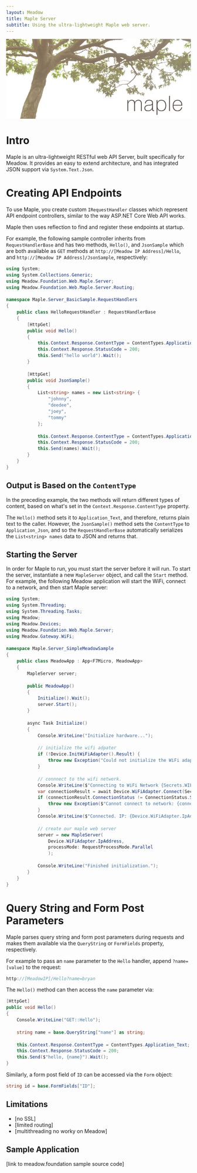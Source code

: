 ```yaml
---
layout: Meadow
title: Maple Server
subtitle: Using the ultra-lightweight Maple web server.
---
```


![Maple](Maple_Banner.png)

# Intro

Maple is an ultra-lightweight RESTful web API Server, built specifically for Meadow. It provides an easy to extend architecture, and has integrated JSON support via `System.Text.Json`.

# Creating API Endpoints

To use Maple, you create custom `IRequestHandler` classes which represent API endpoint controllers, similar to the way ASP.NET Core Web API works.

Maple then uses reflection to find and register these endpoints at startup.

For example, the following sample controller inherits from `RequestHandlerBase` and has two methods, `Hello()`, and `JsonSample` which are both available as `GET` methods at `http://[Meadow IP Address]/Hello`, and `http://[Meadow IP Address]/JsonSample`, respectively:

```csharp
using System;
using System.Collections.Generic;
using Meadow.Foundation.Web.Maple.Server;
using Meadow.Foundation.Web.Maple.Server.Routing;

namespace Maple.Server_BasicSample.RequestHandlers
{
    public class HelloRequestHandler : RequestHandlerBase
    {
        [HttpGet]
        public void Hello()
        {
            this.Context.Response.ContentType = ContentTypes.Application_Text;
            this.Context.Response.StatusCode = 200;
            this.Send("hello world").Wait();
        }

        [HttpGet]
        public void JsonSample()
        {
            List<string> names = new List<string> {
                "johnny",
                "deedee",
                "joey",
                "tommy"
            };

            this.Context.Response.ContentType = ContentTypes.Application_Json;
            this.Context.Response.StatusCode = 200;
            this.Send(names).Wait();
        }
    }
}
```

## Output is Based on the `ContentType`

In the preceding example, the two methods will return different types of content, based on what's set in the `Context.Response.ContentType` property. 

The `Hello()` method sets it to `Application_Text`, and therefore, returns plain text to the caller. However, the `JsonSample()` method sets the `ContentType` to `Application_Json`, and so the `RequestHandlerBase` automatically serializes the `List<string> names` data to JSON and returns that.

## Starting the Server

In order for Maple to run, you must start the server before it will run. To start the server, instantiate a new `MapleServer` object, and call the `Start` method. For example, the following Meadow application will start the WiFi, connect to a network, and then start Maple server:

```csharp
using System;
using System.Threading;
using System.Threading.Tasks;
using Meadow;
using Meadow.Devices;
using Meadow.Foundation.Web.Maple.Server;
using Meadow.Gateway.WiFi;

namespace Maple.Server_SimpleMeadowSample
{
    public class MeadowApp : App<F7Micro, MeadowApp>
    {
        MapleServer server;

        public MeadowApp()
        {
            Initialize().Wait();
            server.Start();
        }

        async Task Initialize()
        {
            Console.WriteLine("Initialize hardware...");

            // initialize the wifi adpater
            if (!Device.InitWiFiAdapter().Result) {
                throw new Exception("Could not initialize the WiFi adapter.");
            }

            // connnect to the wifi network.
            Console.WriteLine($"Connecting to WiFi Network {Secrets.WIFI_NAME}");
            var connectionResult = await Device.WiFiAdapter.Connect(Secrets.WIFI_NAME, Secrets.WIFI_PASSWORD);
            if (connectionResult.ConnectionStatus != ConnectionStatus.Success) {
                throw new Exception($"Cannot connect to network: {connectionResult.ConnectionStatus}");
            }
            Console.WriteLine($"Connected. IP: {Device.WiFiAdapter.IpAddress}");

            // create our maple web server
            server = new MapleServer(
                Device.WiFiAdapter.IpAddress,
                processMode: RequestProcessMode.Parallel
                );

            Console.WriteLine("Finished initialization.");
        }
    }
}
```

# Query String and Form Post Parameters

Maple parses query string and form post parameters during requests and makes them available via the `QueryString` or `FormFields` property, respectively. 

For example to pass an `name` parameter to the `Hello` handler, append `?name=[value]` to the request:

```csharp
http://[MeadowIP]/Hello?name=bryan
```

The `Hello()` method can then access the `name` parameter via:

```csharp
[HttpGet]
public void Hello()
{
    Console.WriteLine("GET::Hello");

    string name = base.QueryString["name"] as string;

    this.Context.Response.ContentType = ContentTypes.Application_Text;
    this.Context.Response.StatusCode = 200;
    this.Send($"hello, {name}").Wait();
}
```

Similarly, a form post field of `ID` can be accessed via the `Form` object:

```csharp
string id = base.FormFields["ID"];
```

## Limitations

* [no SSL]
* [limited routing]
* [multithreading no worky on Meadow]

## Sample Application

[link to meadow.foundation sample source code]

